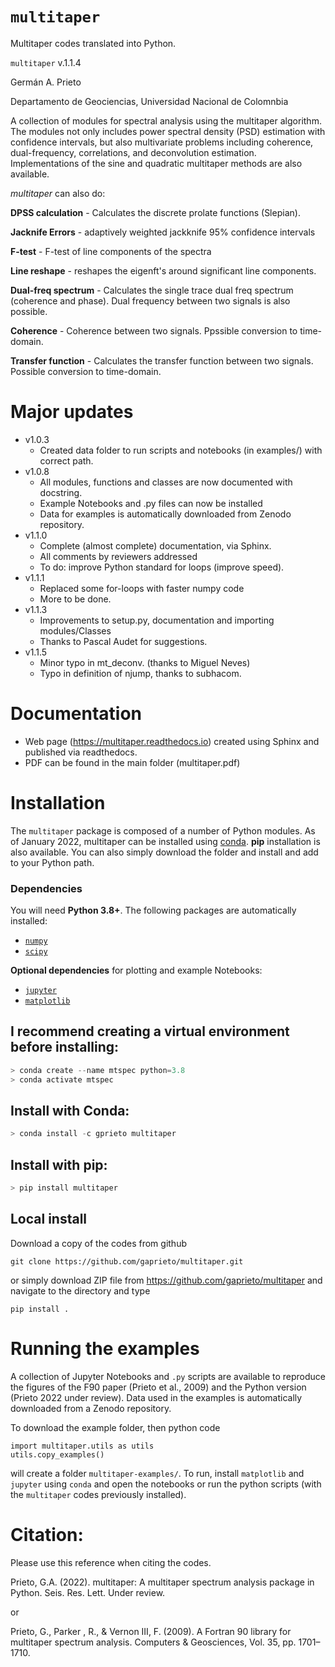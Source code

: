# `multitaper`
Multitaper codes translated into Python. 

`multitaper` v.1.1.4

Germán A. Prieto

Departamento de Geociencias, Universidad Nacional de Colomnbia


A collection of modules for spectral analysis using the multitaper algorithm. 
The modules not only includes power spectral density (PSD) estimation with confidence intervals, but also multivariate problems including coherence, dual-frequency, correlations, and deconvolution estimation. Implementations of the sine and quadratic multitaper methods are also available. 

*multitaper* can also do:

**DPSS calculation** - 
    Calculates the discrete prolate functions (Slepian).

**Jacknife Errors** - 
    adaptively weighted jackknife 95% confidence intervals

**F-test** - 
    F-test of line components of the spectra

**Line reshape** - 
    reshapes the eigenft's around significant line components. 

**Dual-freq spectrum** - 
    Calculates the single trace dual freq spectrum (coherence and 
    phase). Dual frequency between two signals is also possible. 

**Coherence** - 
    Coherence between two signals. Ppssible conversion to time-domain. 

**Transfer function** - 
    Calculates the transfer function between two signals. 
    Possible conversion to time-domain. 

# Major updates
- v1.0.3 
   - Created data folder to run scripts and notebooks (in examples/) with correct path. 
- v1.0.8 
   - All modules, functions and classes are now documented with docstring.
   - Example Notebooks and .py files can now be installed
   - Data for examples is automatically downloaded from Zenodo repository.
- v1.1.0 
   - Complete (almost complete) documentation, via Sphinx.
   - All comments by reviewers addressed
   - To do: improve Python standard for loops (improve speed). 
- v1.1.1 
   - Replaced some for-loops with faster numpy code
   - More to be done.
- v1.1.3
   - Improvements to setup.py, documentation and importing modules/Classes
   - Thanks to Pascal Audet for suggestions.
- v1.1.5
   - Minor typo in mt_deconv. (thanks to Miguel Neves)
   - Typo in definition of njump, thanks to subhacom. 

# Documentation
- Web page (https://multitaper.readthedocs.io) created using Sphinx and published via readthedocs.
- PDF can be found in the main folder (multitaper.pdf)

# Installation
The `multitaper` package is composed of a number of Python modules. As of January 2022, multitaper can be installed using [conda](https://docs.conda.io/en/latest/). **pip** installation is also available. You can also simply download the folder and install  and add to your Python path. 

### Dependencies

You will need **Python 3.8+**. The following packages are automatically installed:

- [`numpy`](http://numpy.org)
- [`scipy`](https://scipy.org)

__Optional dependencies__ for plotting and example Notebooks:

- [`jupyter`](https://jupyter.org/)
- [`matplotlib`](https://matplotlib.org/)

## I recommend creating a virtual environment before installing:
```python
> conda create --name mtspec python=3.8
> conda activate mtspec
```

## Install with Conda:
```python
> conda install -c gprieto multitaper
```

## Install with pip:
```python
> pip install multitaper
```

## Local install
Download a copy of the codes from github 
```
git clone https://github.com/gaprieto/multitaper.git
```
or simply download ZIP file from https://github.com/gaprieto/multitaper
and navigate to the directory and type
```
pip install .
```

# Running the examples
A collection of Jupyter Notebooks and `.py` scripts are available 
to reproduce the figures of the F90 paper (Prieto et al., 2009) 
and the Python version  (Prieto 2022 under review). Data used in the 
examples is automatically downloaded from a Zenodo repository. 

To download the example folder, then python code
```
import multitaper.utils as utils
utils.copy_examples()
``` 
will create a folder `multitaper-examples/`. To run, install `matplotlib` and 
`jupyter` using `conda` and open the notebooks or run the python scripts 
(with the `multitaper` codes previously installed).
 
# Citation:
Please use this reference when citing the codes. 

Prieto, G.A. (2022). multitaper: A multitaper spectrum analysis package in Python. Seis. Res. Lett. Under review.

or

Prieto, G., Parker , R., & Vernon III, F. (2009). A Fortran 90 library for multitaper spectrum analysis. Computers & Geosciences, Vol. 35, pp. 1701–1710.
